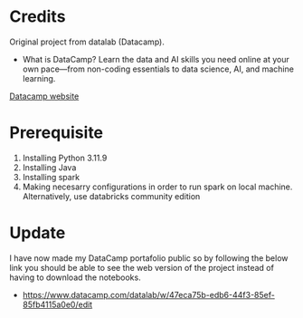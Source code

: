 # Credits

Original project from datalab (Datacamp).

 - What is DataCamp?
   Learn the data and AI skills you need online at your own pace—from non-coding essentials to data science, AI, and machine learning.

[Datacamp website](https://app.datacamp.com/)

# Prerequisite

 1. Installing Python 3.11.9
 2. Installing Java
 3. Installing spark
 4. Making necesarry configurations in order to run spark on local machine. Alternatively, use databricks community edition


 # Update

 I have now made my DataCamp portafolio public so by following the below link you should be able to see the web version of the project instead of having to download the notebooks.
  - https://www.datacamp.com/datalab/w/47eca75b-edb6-44f3-85ef-85fb4115a0e0/edit 